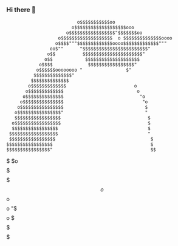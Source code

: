 ### Hi there 👋

                              o$$$$$$$$$$$oo
                            o$$$$$$$$$$$$$$$$$$$ooo
                          o$$$$$$$$$$$$$$$$$"$$$$$$$oo
                       o$$$$$$$$$$$$$$$$$$$  o $$$$$$$$$$$$$$oooo
                      o$$$$"""$$$$$$$$$$$$$oooo$$$$$$$$$$$$$"""
                    oo$""      "$$$$$$$$$$$$$$$$$$$$$$$$"
                   o$$          $$$$$$$$$$$$$$$$$$$$$$"
                  o$$            $$$$$$$$$$$$$$$$$$$$
                o$$$$             $$$$$$$$$$$$$$$$$"
               o$$$$$$oooooooo "                $"
              $$$$$$$$$$$$$$"
             $$$$$$$$$$$$$$
            o$$$$$$$$$$$$$                         o
           o$$$$$$$$$$$$$                           o
          o$$$$$$$$$$$$$$                            "o
         o$$$$$$$$$$$$$$$                             "o
        o$$$$$$$$$$$$$$$$                              $
       o$$$$$$$$$$$$$$$$"                              "
       $$$$$$$$$$$$$$$$$                                $
      o$$$$$$$$$$$$$$$$$                                $
      $$$$$$$$$$$$$$$$$                                 $
     $$$$$$$$$$$$$$$$$$                                 "
     $$$$$$$$$$$$$$$$$                                   $
    $$$$$$$$$$$$$$$$$                                    $
    $$$$$$$$$$$$$$$$"                                    $$
   $$$$$$$$$$$$$$$$$                                      $o
   $$$$$$$$$$$$$$$$$                                      $$
  $$$$$$$$$$$$$$$$$$                                       $
  $$$$$$$$$$$$$$$$$$o                                      $$
 $$$$$$$$$$$$$$$$$$$$o                                     $$
 $$$$$$$$$$$$$$$$$$$$$$o                                   "$
 $$$$$$$$$$$$$$$$$$$$$$$$o                                  $
$$$$$$$$$$$$$$$$$$$$$$$$$$$                                 $$
$$$$$$$$$$$$$$$$$$$$$$$$$$$$                                $$
$$$$$$$$$$$$$$$$$$$$$$$$$$$$$                               $$
